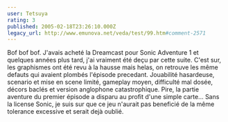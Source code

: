 ```yaml
---
user: Tetsuya
rating: 3
published: 2005-02-18T23:26:10.000Z
legacy_url: http://www.emunova.net/veda/test/99.htm#comment-2571
---
```

Bof bof bof. J'avais acheté la Dreamcast pour Sonic Adventure 1 et quelques années plus tard, j'ai vraiment été deçu par cette suite.
C'est sur, les graphismes ont été revu à la hausse mais helas, on retrouve les même defauts qui avaient plombés l'épisode precedant. 
Jouabilité hasardeuse, scenario et mise en scene limité, gameplay moyen, difficulté mal dosée, décors baclés et version anglophone catastrophique.
Pire, la partie aventure du premier épisode a disparu au profit d'une simple carte...
Sans la license Sonic, je suis sur que ce jeu n'aurait pas beneficié de la même tolerance excessive et serait dejà oublié.